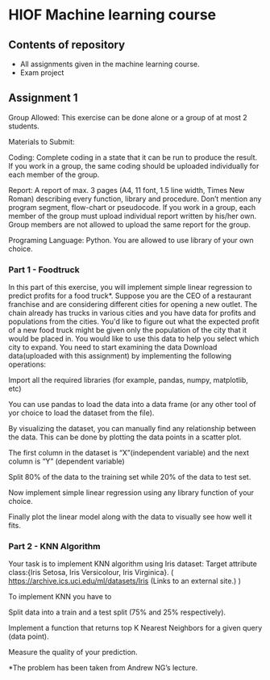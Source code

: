 # HIOF Machine learning course

## Contents of repository
- All assignments given in the machine learning course. 
- Exam project

## Assignment 1

Group Allowed: This exercise can be done alone or a group of at most 2 students.

 

Materials to Submit:

Coding: Complete coding in a state that it can be run to produce the result. If you work in a group, the same coding should be uploaded individually for each member of the group.

Report: A report of max. 3 pages (A4, 11 font, 1.5 line width, Times New Roman) describing every function, library and procedure. Don’t mention any program segment, flow-chart or pseudocode. If you work in a group, each member of the group must upload individual report written by his/her own. Group members are not allowed to upload the same report for the group.

 

Programing Language: Python. You are allowed to use library of your own choice.

### Part 1 - Foodtruck

In this part of this exercise, you will implement simple linear regression to predict profits for a food truck*. Suppose you are the CEO of a restaurant franchise and are considering different cities for opening a new outlet. The chain already has trucks in various cities and you have data for profits and populations from the cities. You'd like to figure out what the expected profit of a new food truck might be given only the population of the city that it would be placed in. You would like to use this data to help you select which city to expand. You need to start examining the data  Download data(uploaded with this assignment) by implementing the following operations:

Import all the required libraries (for example, pandas, numpy, matplotlib, etc)

You can use pandas to load the data into a data frame (or any other tool of yor choice to load the dataset from the file).

By visualizing the dataset, you can manually find any relationship between the data. This can be done by plotting the data points in a scatter plot.

The first column in the dataset is “X”(independent variable) and the next column is “Y” (dependent variable)

Split 80% of the data to the training set while 20% of the data to test set.

Now  implement simple linear regression using any library function of your choice.

Finally plot the linear model along with the data to visually see how well it fits.


### Part 2 - KNN Algorithm

Your task is to implement KNN algorithm using Iris dataset: Target attribute class:{Iris Setosa, Iris Versicolour, Iris Virginica}. ( https://archive.ics.uci.edu/ml/datasets/Iris (Links to an external site.) )

To implement KNN you have to

Split data into a train and a test split (75% and 25% respectively).

Implement a function that returns top K Nearest Neighbors for a given query (data point).

Measure the quality of your prediction.

*The problem has been taken from Andrew NG’s lecture.
